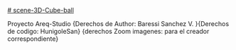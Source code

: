 [# scene-3D-Cube-ball](https://hunigolesan.github.io/Areq)

Proyecto Areq-Studio {Derechos de Author: Baressi Sanchez V. }{Derechos de codigo: HunigoleSan} {derechos Zoom imagenes: para el creador correspondiente}
